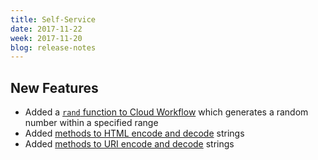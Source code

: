 ```yaml
---
title: Self-Service
date: 2017-11-22
week: 2017-11-20
blog: release-notes
---
```


## New Features

* Added a [`rand` function to Cloud Workflow](/ss/reference/rcl/v2/ss_RCL_functions.html#miscellaneous-rand) which generates a random number within a specified range
* Added [methods to HTML encode and decode](/ss/reference/rcl/v2/ss_RCL_functions.html#data-conversion-to_html) strings
* Added [methods to URI encode and decode](/ss/reference/rcl/v2/ss_RCL_functions.html#data-conversion-to_uri) strings
